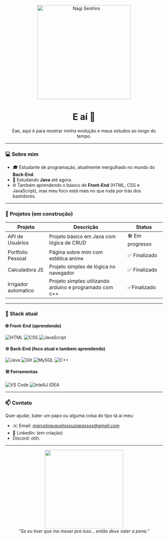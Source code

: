 <p align="center">
  <img src="https://i.pinimg.com/originals/1f/5d/df/1f5ddf7e772b23d9a49e6e3f3569e536.gif" width="300" alt="Nagi Seishiro" />
</p>

<h1 align="center">E aí 👋</h1>
<p align="center">
  Eae, aqui é para mostrar minha evolução e meus estudos ao longo do tempo.
</p>

---

### 💻 Sobre mim

- 🎓 Estudante de programação, atualmente mergulhado no mundo do **Back-End**.
- 🧠 Estudando **Java** até agora.
- 🌐 Também aprendendo o básico de **Front-End** (HTML, CSS e JavaScript), mas meu foco está mais no que roda por trás dos bastidores.

---

### 🚧 Projetos (em construção)

| Projeto | Descrição | Status |
|--------|-----------|--------|
| API de Usuários | Projeto básico em Java com lógica de CRUD | 🛠️ Em progresso |
| Portfolio Pessoal | Página sobre mim com estética anime | ✅ Finalizado |
| Calculadora JS | Projeto simples de lógica no navegador | ✅ Finalizado |
| Irrigador automatico | Projeto simples utilizando arduino e programado com c++ |✅Finalizado|

---

### 🔧 Stack atual

#### 🌐 Front-End (aprendendo)
![HTML](https://img.shields.io/badge/-HTML5-111?&logo=html5)
![CSS](https://img.shields.io/badge/-CSS3-111?&logo=css3)
![JavaScript](https://img.shields.io/badge/-JavaScript-111?&logo=javascript)

#### ⚙️ Back-End (foco atual e tambem aprendendo)
![Java](https://img.shields.io/badge/-Java-111?&logo=openjdk)
![Git](https://img.shields.io/badge/-Git-111?&logo=git)
![MySQL](https://img.shields.io/badge/-MySQL-111?&logo=mysql)
![C++](https://img.shields.io/badge/-C++-111?&logo=mysql)

#### 🛠️ Ferramentas
![VS Code](https://img.shields.io/badge/-VS%20Code-111?&logo=visual-studio-code)
![IntelliJ IDEA](https://img.shields.io/badge/-IntelliJ%20IDEA-111?&logo=intellij-idea)

---

### 📫 Contato

Quer ajudar, bater um papo ou alguma coisa do tipo tá ai meu: 

- ✉️ Email: *marceloaugustosouzapassos@gmail.com*
- 💼 LinkedIn: (em criação)
- Discord: otih.
---

<p align="center">
  <img src="https://media.tenor.com/NqKNnbEoPhUAAAAC/blue-lock-nagi.gif" width="250" /><br/>
  <i>“Se eu tiver que me mexer pra isso... então deve valer a pena.”</i>
</p>

